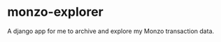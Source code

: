 monzo-explorer
==============

A django app for me to archive and explore my Monzo transaction data.
